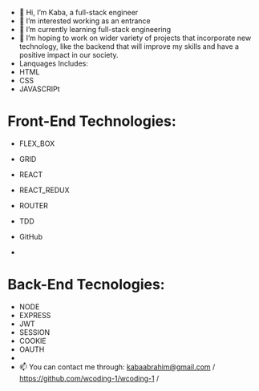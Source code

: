 - 👋 Hi, I’m Kaba, a full-stack engineer
- 👀 I’m interested working as an entrance 
- 🌱 I’m currently learning full-stack engineering
- 💞️ I’m hoping to work on wider variety of projects that incorporate new technology, like the backend that will improve my skills and have a positive impact in our society.
- Lanquages Includes:
- HTML
- CSS
- JAVASCRIPt

# Front-End Technologies:
- FLEX_BOX
- GRID
- REACT
- REACT_REDUX
- ROUTER
- TDD
- GitHub

- 
# Back-End Tecnologies:
- NODE
- EXPRESS
- JWT
- SESSION
- COOKIE
- OAUTH
- 
- 📫 You can contact me through: kabaabrahim@gmail.com / https://github.com/wcoding-1/wcoding-1 /


<!---
wcoding-1/wcoding-1 is a ✨ special ✨ repository because its `README.md` (this file) appears on your GitHub profile.
You can click the Preview link to take a look at your changes.
--->
